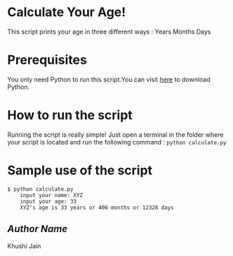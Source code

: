 # Calculate Your Age!
This script prints your age in three different ways :
Years
Months
Days
# Prerequisites
You only need Python to run this script.You can visit [here](https://www.python.org/downloads/) to download Python.
# How to run the script
Running the script is really simple! Just open a terminal in the folder where your script is located and run the following command :
`python calculate.py`
# Sample use of the script
```
$ python calculate.py 
    input your name: XYZ
    input your age: 33 
    XYZ's age is 33 years or 406 months or 12328 days
```
## *Author Name*
Khushi Jain

